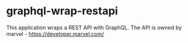 # graphql-wrap-restapi
This application wraps a REST API with GraphQL. The API is owned by marvel - https://developer.marvel.com/
